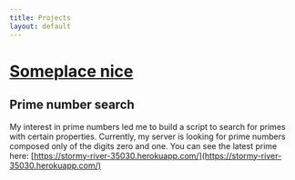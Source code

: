```yaml
---
title: Projects
layout: default
---
```


# [Someplace nice](/)

## Prime number search

My interest in prime numbers led me to build a script to search for primes with certain properties. Currently, my server is looking for prime numbers composed only of the digits zero and one. You can see the latest prime here:
[https://stormy-river-35030.herokuapp.com/](https://stormy-river-35030.herokuapp.com/)
